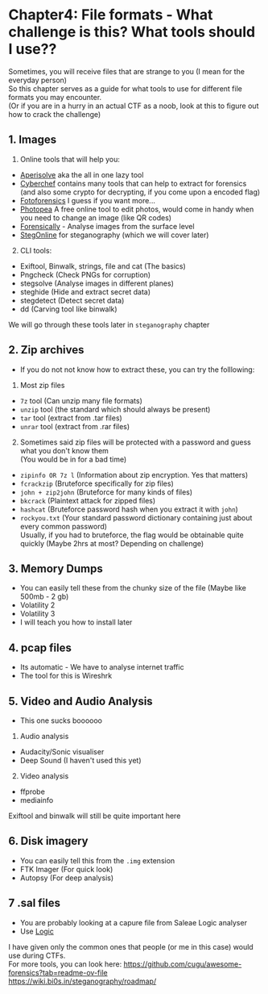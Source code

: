 #  Chapter4: File formats - What challenge is this? What tools should I use?? #
Sometimes, you will receive files that are strange to you (I mean for the everyday person)  
So this chapter serves as a guide for what tools to use for different file formats you may encounter.  
(Or if you are in a hurry in an actual CTF as a noob, look at this to figure out how to crack the challenge)  

## 1. Images ##
1) Online tools that will help you:
- [Aperisolve](https://www.aperisolve.com/) aka the all in one lazy tool
- [Cyberchef](https://gchq.github.io/CyberChef/) contains many tools that can help to extract for forensics (and also some crypto for decrypting, if you come upon a encoded flag)
- [Fotoforensics](https://fotoforensics.com/) I guess if you want more...
- [Photopea](https://www.photopea.com/) A free online tool to edit photos, would come in handy when you need to change an image (like QR codes)
- [Forensically](https://29a.ch/photo-forensics/#forensic-magnifier) - Analyse images from the surface level
- [StegOnline](https://georgeom.net/StegOnline/upload) for steganography (which we will cover later)
2) CLI tools:
- Exiftool, Binwalk, strings, file and cat (The basics)
- Pngcheck (Check PNGs for corruption)
- stegsolve (Analyse images in different planes)
- steghide (Hide and extract secret data)
- stegdetect (Detect secret data)
- dd (Carving tool like binwalk)  

We will go through these tools later in `steganography` chapter 

## 2. Zip archives
- If you do not not know how to extract these, you can try the folllowing:
1) Most zip files
- `7z` tool (Can unzip many file formats)
- `unzip` tool (the standard which should always be present)
- `tar` tool (extract from .tar files)
- `unrar` tool (extract from .rar files)
2) Sometimes said zip files will be protected with a password and guess what you don't know them   
(You would be in for a bad time)
- `zipinfo OR 7z l` (Information about zip encryption. Yes that matters)
- `fcrackzip` (Bruteforce specifically for zip files)
- `john + zip2john` (Bruteforce for many kinds of files)
- `bkcrack` (Plaintext attack for zipped files)
- `hashcat` (Bruteforce password hash when you extract it with `john`)
- `rockyou.txt` (Your standard password dictionary containing just about every common password)   
Usually, if you had to bruteforce, the flag would be obtainable quite quickly (Maybe 2hrs at most? Depending on challenge)

## 3. Memory Dumps 
- You can easily tell these from the chunky size of the file (Maybe like 500mb - 2 gb)
- Volatility 2
- Volatility 3
- I will teach you how to install later

## 4. pcap files 
- Its automatic - We have to analyse internet traffic
- The tool for this is Wireshrk

## 5. Video and Audio Analysis
- This one sucks boooooo
1) Audio analysis
- Audacity/Sonic visualiser
- Deep Sound (I haven't used this yet)
2) Video analysis
- ffprobe
- mediainfo  

Exiftool and binwalk will still be quite important here
## 6. Disk imagery ##
- You can easily tell this from the `.img` extension
- FTK Imager (For quick look)
- Autopsy (For deep analysis)

## 7 .sal files
- You are probably looking at a capure file from Saleae Logic analyser
- Use [Logic](https://www.google.com/search?q=logic%202.4.29&client=firefox-b-d&sclient=gws-wiz-serp)

I have given only the common ones that people (or me in this case) would use during CTFs.  
For more tools, you can look here: https://github.com/cugu/awesome-forensics?tab=readme-ov-file  
https://wiki.bi0s.in/steganography/roadmap/
